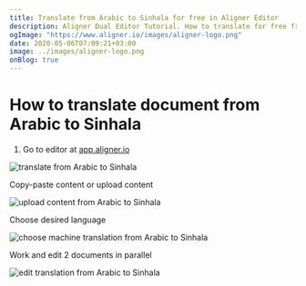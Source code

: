 ```yaml
---
title: Translate from Arabic to Sinhala for free in Aligner Editor
description: Aligner Dual Editor Tutorial. How to translate for free from Arabic to Sinhala. Aligner is multilingual document management platform. 
ogImage: "https://www.aligner.io/images/aligner-logo.png"
date: 2020-05-06T07:09:21+03:00
image: ../images/aligner-logo.png
onBlog: true
---
```


# How to translate document from Arabic to Sinhala

1. Go to editor at [app.aligner.io](https://app.aligner.io "Aligner App web page")

![translate from Arabic to Sinhala](../aligner-blank-editor.png "translate from Arabic to Sinhala")

Copy-paste content or upload content

![upload content from Arabic to Sinhala](../aligner-uploaded-document.png "upload content from Arabic to Sinhala")

Choose desired language

![choose machine translation from Arabic to Sinhala](../aligner-language-dropdown.png "choose machine translation from Arabic to Sinhala")

Work and edit 2 documents in parallel

![edit translation from Arabic to Sinhala](../aligner-double-sitded-editor.png "edit translation from Arabic to Sinhala")

